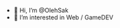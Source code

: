 - 👋 Hi, I’m @OlehSak
- 👀 I’m interested in Web / GameDEV

<!---
OlehSak/OlehSak is a ✨ special ✨ repository because its `README.md` (this file) appears on your GitHub profile.
You can click the Preview link to take a look at your changes.
--->
